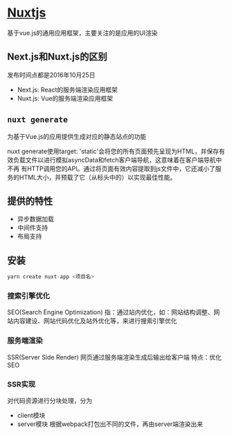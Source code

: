 # [Nuxtjs](https://zh.nuxtjs.org/guide/installation)
基于vue.js的通用应用框架，主要关注的是应用的UI渲染


## Next.js和Nuxt.js的区别
发布时间点都是2016年10月25日
- Next.js: React的服务端渲染应用框架
- Nuxt.js: Vue的服务端渲染应用框架

## `nuxt generate`
为基于Vue.js的应用提供生成对应的静态站点的功能

nuxt generate使用target: 'static'会将您的所有页面预先呈现为HTML，并保存有效负载文件以进行模拟asyncData和fetch客户端导航，这意味着在客户端导航中不再 有HTTP调用您的API。通过将页面有效内容提取到js文件中，它还减小了服务的HTML大小，并预载了它（从标头中的）以实现最佳性能。

## 提供的特性
- 异步数据加载
- 中间件支持
- 布局支持

## 安装

```js
yarn create nuxt-app <项目名>
```

### 搜索引擎优化
SEO(Search Engine Optimization)
指：通过站内优化，如：网站结构调整、网站内容建设、网站代码优化及站外优化等，来进行搜索引擎优化

### 服务端渲染
SSR(Server Side Render)
网页通过服务端渲染生成后输出给客户端
特点：优化SEO

### SSR实现
对代码资源进行分块处理，分为
- client模块
- server模块
根据webpack打包出不同的文件，再由server端渲染出来




